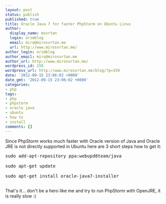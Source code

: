```yaml
---
layout: post
status: publish
published: true
title: Oracle Java 7 for faster PhpStorm on Ubuntu Linux
author:
  display_name: msvrtan
  login: orimblog
  email: miro@mirosvrtan.me
  url: http://www.mirosvrtan.me/
author_login: orimblog
author_email: miro@mirosvrtan.me
author_url: http://www.mirosvrtan.me/
wordpress_id: 159
wordpress_url: http://www.mirosvrtan.me/blog/?p=159
date: '2012-09-15 23:06:02 +0000'
date_gmt: '2012-09-15 23:06:02 +0000'
categories:
- php
tags:
- php
- phpstorm
- oracle java
- ubuntu
- how to
- install
comments: []
---
```

<p>
Since PhpStorm works much faster with Oracle version of Java and Oracle JRE is not directly supported in Ubuntu here are 3 short steps how to get it:<br />
</p></p>
<pre lang="bash">
sudo add-apt-repository ppa:webupd8team/java<br />
sudo apt-get update<br />
sudo apt-get install oracle-java7-installer<br />
</pre></p>
<p>
That's it... don't be a hero like me and try to run PhpStorm with OpenJRE, it is really slow :(<br />
</p></p>
